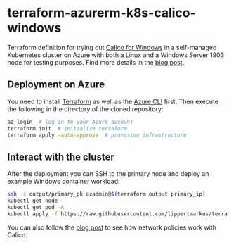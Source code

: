# terraform-azurerm-k8s-calico-windows

Terraform definition for trying out [Calico for Windows](https://docs.projectcalico.org/getting-started/windows-calico/) in a self-managed Kubernetes cluster on Azure with both a Linux and a Windows Server 1903 node for testing purposes. Find more details in the [blog post](https://lippertmarkus.com/2020/09/12/k8s-calico-windows/).

## Deployment on Azure

You need to install [Terraform](https://www.terraform.io/) as well as the [Azure CLI](https://docs.microsoft.com/en-us/cli/azure/install-azure-cli-windows?view=azure-cli-latest&tabs=azure-cli) first. Then execute the following in the directory of the cloned repository:
```bash
az login  # log in to your Azure account
terraform init  # initialize terraform
terraform apply -auto-approve  # provision infrastructure
```

## Interact with the cluster

After the deployment you can SSH to the primary node and deploy an example Windows container workload:
```bash
ssh -i output/primary_pk azadmin@$(terraform output primary_ip)
kubectl get node
kubectl get pod -A
kubectl apply -f https://raw.githubusercontent.com/lippertmarkus/terraform-azurerm-k8s-calico-windows/master/example_workloads/win-webserver.yml
```

You can also follow the [blog post](https://lippertmarkus.com/2020/09/12/k8s-calico-windows/#creating-network-policies) to see how network policies work with Calico.
